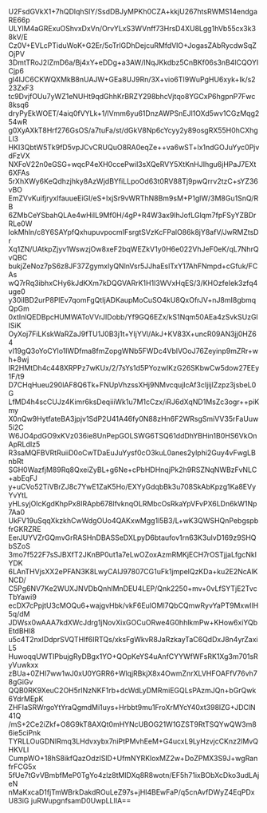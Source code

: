 U2FsdGVkX1+7hQDlqhSlY/SsdDBJyMPKh0CZA+kkjU267htsRWMS14endgaRE66p
ULYlM4aGRExuOShvxDxVn/OrvYLxS3WVnff73HrsD4XU8Lgg1hVb55cx3k38kV/E
Cz0V+EVLcPTiduWoK+G2Er/5oTrlGDhDejcuRMfdVlO+JogasZAbRycdwSqZOjPV
3DmtTRoJ2IZmD6a/Bj4xY+eDDg+a3AW/lNqJKkdbz5CnBKf06s3nB4lCQOYICjp6
gl4IJC6CKWQXMkB8nUAJW+GEa8UJ9Rn/3X+vio6TI9WuPgHU6xyk+Ik/s223ZxF3
tc9DvjfOUu7yWZ1eNUHt9qdGhhKrBRZY298bhcVjtqo8YGCxP6hgpnP7Fwc8ksq6
dryPyEkWOET/4aiq0fVYLk+1/lVmm6yu61DnzAWPSnEJl1OXd5wv1CGzMqg254wR
g0XyAXkT8Hrf276GsOS/a7tuFa/st/dGkV8Np6cYcyy2y89osgRX55H0hCXhgLl3
HKI3QbtW5Tk9fD5vpJCvCRUQuO8RA0eqZe++va6wST+lx1ndGOJuYyc0PjvdFzVX
NXFoV22n0eGSG+wqcP4eXH0ccePwil3sXQeRVY5XtKnHJIhgu6jHPaJ7EXt6XFAs
5rXhXWy6KeQdhzjhky8AzWjdBYfiLLpoOd63t0RV88Tj9pwQrrv2tzC+sYZ36vBO
EmZVvKuifjryxIfauueEiGI/eS+IxjSr9vWRThN8Bm9sM+P1glW/3M8Gu1SnQ/RB
6ZMbCeYSbahQLAe4wHiIL9Mf0H/4gP+R4W3ax9IhJofLGlqm7fpFSyYZBDrRLe0W
lokMhln/c8Y6SAYpfQxhupuvpocmIFsrgtSVzKcFPalO86k8jY8afV/JwRMZtsDr
Xq1ZN/UAtkpZjyv1WswzjOw8xeF2bqWEZkV1y0H6e022VhJeF0eK/qL7NhrQvQBC
bukjZeNoz7pS6z8JF37ZgymxIyQNlnVsr5JJhaEslTxY17AhFNmpd+cGfuk/FCAs
wQ7rRq3ibhxCHy6kJdKXm7kDQGVARrK1H1I3WVxHqES/3/KHOzfeIek3zfq4uge0
y30iIBD2urP8PlEv7qomFgQtIjADKaupMoCuSO4kU8QxOfrJV+nJ8mI8gbmqQpGm
0xtInlQEDBpcHUMWAToVVrJIDobb/Yf9GQ6EZx/kS1Nqm50AEa4zSvkSUzGlISiK
OyXoj7FiLKskWaRZaJ9fTU1J0B3j1t+YIjYVl/AkJ+KV83X+uncR09AN3jj0HZ64
vI19gQ3oYoCYlo1lWDfma8fmZopgWNb5FWDc4VblVOoJ76Zeyinp9mZRr+wh+8wj
IR2HMtDh4c448XRPPz7wKUx/2/7sYs1d5PYozwlKzG26SKbwCw5dow27EEy1F/t9
D7CHqHueu290lAF8Q6Tk+FNUpVhzssXHj9NMvcqujlcAf3cIjijlZzpz3jsbeL0G
LfMD4h4scCUJz4Kimr6ksDeqiiiWk1u7M1cCzx/iRJ6dXqND1MsZc3ogr++piKmy
X0nQw9HytfateBA3jpjv1SdP2U41A46fy0N88zHn6F2WRsgSmiVV35rFaUuw5i2C
W6JO4pdGO9xKVz036ie8UnPepGOLSWG6TSQ61ddDhYBHin1B0HS6VkOnApRLdIz5
R3saMQFBVRtRuiiD0oCwTDaEuJuYysf0cO3kuL0anes2ylphi2Guy4vFwgLBnbRt
SGH0WazfjM89Rq8QxeiZyBL+g6Ne+cPbHDHnqjPk2h9RSZNqNWBzFvNLC+abEqFJ
y+uCVo52TiVBrZJ8c7YwE1ZaK5Ho/EXYyGdqbBk3u708SkAbKpzg1Ka8EVyYvYtL
yHLsyjOIcKgdKhpPx8IRApb678lfvknqOLRMbcOsRkaYpVFvPX6LDn6kW1Np7Aa0
UkFV19uSqqXkzkhCwWdgOUo4QAKxwMgg1l5B3/L+wK3QWSHQnPebgspbfrGKRZRE
EerJUYVZrGQmvGrRASHnDBASSeDXLpyD6btaufov1rn63K3ulvD169z9SHQbSZoS
3mo7f522F7sSJBXfT2JKnBP0ut1a7eLwOZoxAzmRMKjECH7rOSTjjaLfgcNklYDK
6LAnTHVjsXX2ePFAN3K8LwyCAlJ97807CG1uFk1jmpelQzKDa+ku2E2NcAlKNCD/
C5Pg6NV7Ke2WUXJNVDbQnhlMnDEU4LEP/Qnk2250+mv+0vLfSYTjE2TvcTbYawi9
ecDX7cPpjtU3cMOQu6+wajgvHbk/vkF6EulOMl7QbCQmwRyvYaPT9MxwllH5q/dM
JDWsx0wAAA7kdXWcJdrg1jNovXixGOCuORwe4G0hhlkmPw+KHow6xiYQbEtdBHI8
u5c4T2nxIDdprSVQTHIf6IRTQs/xksFgWkvR8JaRzkayTaC6QdDxJ8n4yrZaxiL5
HuwoqqUWTIPbujgRyDBgx1YO+QOpKeYS4uAnfCYYWfWFsRK1Xg3m701sRyVuwkxx
zBUa+0ZHI7ww1wJ0xU0YGRR6+WlqjRBkjX8x4OwmZnrXLVHFOAFfV76vh78gGiGv
QQB0RK9XeuC2OH5rINzNKF1rb+dcWdLyDMRmiEGQLsPAzmJQn+bGrQwk6YdrMEpK
ZHFIaSRWrgoYtYraQgmdMi1uys+Hrbbt9mu1FroXrMYcY40xt398lZG+JDClN41Q
/mS+2Ce2iZkf+O8G9kT8AXQt0mHYNcUBOG21W1GZST9RtTSQYwQW3m86ie5ciPnk
TYRLLOuGDNIRmq3LHdvxybx7niPtPMvhEeM+G4ucxL9LyHzvjcCKnz2lMvQHKVLl
CumpWO+18hS8ikfQazOdzISlD+UfmNYRKloxMZ2w+DoZPMX3S9J+wgRanfrFCG5x
5fUe7tGvVBmbfMeP0TgYo4zlz8tMlDXq8R8wotn/EF5h71ixBObXcDko3udLAjeN
nMaKxcaD1fjTmWBrkDakdROuLeZ97s+jHl4BEwFaP/q5cnAvfDWyZ4EqPDxU83iG
juRWupgnfsamD0UwpLLlIA==
